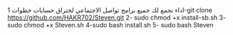 اداء تجمع لك جميع برامج تواصل الاجتماعي لختراق حسابات 
خطوات
1-git clone https://github.com/HAKR702/Steven.git
2- sudo chmod +x install-sb.sh
3- sudo chmod +x Steven.sh
4-sudo bash install.sh
5- sudo bash Steven
